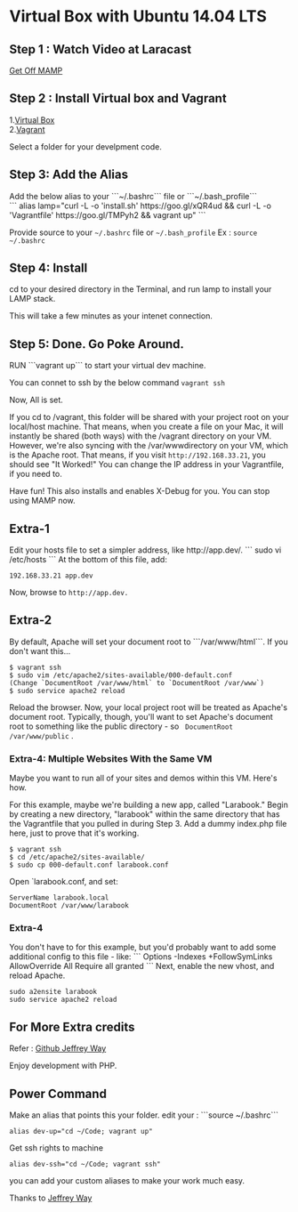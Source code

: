 # Virtual Box with Ubuntu 14.04 LTS
<h2>Step 1 : Watch Video at Laracast</h2>
<a href='https://laracasts.com/lessons/get-off-mamp-now'>Get Off MAMP </a>

<h2>Step 2 : Install Virtual box and Vagrant </h2>
1.<a href='https://www.virtualbox.org/'>Virtual Box</a> <br>
2.<a href='https://www.vagrantup.com'>Vagrant</a>

Select a folder for your develpment code.

<h2>Step 3: Add the Alias</h2>
Add the below alias to your ```~/.bashrc``` file or ```~/.bash_profile```
<br>
```
alias lamp="curl -L -o 'install.sh' https://goo.gl/xQR4ud && curl -L -o 'Vagrantfile' https://goo.gl/TMPyh2 && vagrant up"
```

Provide source to your ```~/.bashrc``` file or ```~/.bash_profile```
Ex : ```source ~/.bashrc```

<h2>Step 4: Install</h2>
cd to your desired directory in the Terminal, and run lamp to install your LAMP stack.

This will take a few minutes as your intenet connection.

<h2>Step 5: Done. Go Poke Around.</h2>
RUN ```vagrant up``` to start your virtual dev machine.

You can connet to ssh by the below command
```vagrant ssh```

Now, All is set.

If you cd to /vagrant, this folder will be shared with your project root on your local/host machine. That means, when you create a file on your Mac, it will instantly be shared (both ways) with the /vagrant directory on your VM. However, we're also syncing with the /var/wwwdirectory on your VM, which is the Apache root. That means, if you visit ```http://192.168.33.21```, you should see "It Worked!" You can change the IP address in your Vagrantfile, if you need to.

Have fun! This also installs and enables X-Debug for you. You can stop using MAMP now.


<h2>Extra-1</h2>
Edit your hosts file to set a simpler address, like http://app.dev/.
```
sudo vi /etc/hosts
```
At the bottom of this file, add:

```
192.168.33.21 app.dev
```
Now, browse to ```http://app.dev.```

<h2>Extra-2</h2>
By default, Apache will set your document root to ```/var/www/html```. If you don't want this...

```
$ vagrant ssh
$ sudo vim /etc/apache2/sites-available/000-default.conf
(Change `DocumentRoot /var/www/html` to `DocumentRoot /var/www`)
$ sudo service apache2 reload
```
Reload the browser. Now, your local project root will be treated as Apache's document root. Typically, though, you'll want to set Apache's document root to something like the public directory - so ``` DocumentRoot /var/www/public``` .

<h3>Extra-4: Multiple Websites With the Same VM</h3>
Maybe you want to run all of your sites and demos within this VM. Here's how.

For this example, maybe we're building a new app, called "Larabook." Begin by creating a new directory, "larabook" within the same directory that has the Vagrantfile that you pulled in during Step 3. Add a dummy index.php file here, just to prove that it's working.

```
$ vagrant ssh
$ cd /etc/apache2/sites-available/
$ sudo cp 000-default.conf larabook.conf
```
Open `larabook.conf, and set:
```
ServerName larabook.local
DocumentRoot /var/www/larabook
```


<h3>Extra-4</h3>
You don't have to for this example, but you'd probably want to add some additional config to this file - like:
```
<Directory /var/www/larabook>
  Options -Indexes +FollowSymLinks
  AllowOverride All
  Require all granted
</Directory>
```
Next, enable the new vhost, and reload Apache.

```
sudo a2ensite larabook
sudo service apache2 reload
```

<h2>For More Extra credits</h2>
Refer : <a href='https://gist.github.com/JeffreyWay/af0ee7311abfde3e3b73'> Github Jeffrey Way</a>

Enjoy development with PHP.

<h2>Power Command</h2>
Make an alias that points this your folder.
edit your :  ```source ~/.bashrc```

```
alias dev-up="cd ~/Code; vagrant up"
```
Get ssh rights to machine

```
alias dev-ssh="cd ~/Code; vagrant ssh"
```

you can add your custom aliases to make your work much easy.

Thanks to <a href='https://github.com/jeffreyway/'>Jeffrey Way</a>
